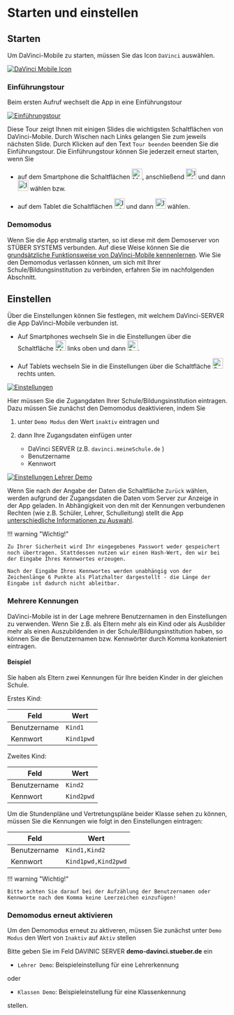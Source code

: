 [10]:/assets/images/mobile/appicon.png
[11]:/assets/images/mobile/appappletour.png
[12]:/assets/images/mobile/appapplesetting.png
[13]:/assets/images/mobile/appapplesetting2.png

# Starten und einstellen

## Starten

Um DaVinci-Mobile zu starten, müssen Sie das Icon `DaVinci` auswählen.

[![DaVinci Mobile Icon][10]][10] 

### Einführungstour

Beim ersten Aufruf wechselt die App in eine Einführungstour 

[![Einführungstour][11]][11] 
 
Diese Tour zeigt Ihnen mit einigen Slides die wichtigsten Schaltflächen von DaVinci-Mobile. Durch Wischen nach Links gelangen Sie zum jeweils nächsten Slide. Durch Klicken auf den Text `Tour beenden` beenden Sie die Einführungstour. Die Einführungstour können Sie jederzeit erneut starten, wenn Sie 

* auf dem Smartphone die Schaltflächen <img src="/assets/images/appiconmenu.svg" alt="Menü Icon" height="24" width="24">, anschließend <img src="/assets/images/appiconinfo.svg" alt="Info Icon" height="24" width="24"> und dann <img src="/assets/images/appiconintro.svg" alt="Intro Icon" height="24" width="24"> wählen bzw.

* auf dem Tablet die Schaltflächen <img src="/assets/images/appiconinfo.svg" alt="Info Icon" height="24" width="24"> und dann <img src="/assets/images/appiconintro.svg" alt="Intro Icon" height="24" width="24"> wählen.

### Demomodus

Wenn Sie die App erstmalig starten, so ist diese mit dem Demoserver von STÜBER SYSTEMS verbunden. Auf diese Weise können Sie die [grundsätzliche Funktionsweise von DaVinci-Mobile kennenlernen](usage.md). Wie Sie den Demomodus  verlassen können, um sich mit Ihrer Schule/Bildungsinstitution zu verbinden, erfahren Sie im nachfolgenden Abschnitt.

## Einstellen

Über die Einstellungen können Sie festlegen, mit welchem DaVinci-SERVER die App DaVinci-Mobile verbunden ist. 

* Auf Smartphones wechseln Sie in die Einstellungen über die Schaltfläche <img src="/assets/images/appiconmenu.svg" alt="Menü Icon" height="24" width="24"> links oben und dann <img src="/assets/images/appiconsettings.svg" alt="Setting Icon" height="24" width="24">.

* Auf Tablets wechseln Sie in die Einstellungen über die Schaltfläche <img src="/assets/images/appiconsettings.svg" alt="Setting Icon" height="24" width="24"> rechts unten.

[![Einstellungen][12]][12] 

Hier müssen Sie die Zugangdaten Ihrer Schule/Bildungsinstitution eintragen. Dazu müssen Sie zunächst den Demomodus deaktivieren, indem Sie 

1. unter `Demo Modus` den Wert `inaktiv` eintragen und
 
2. dann Ihre Zugangsdaten einfügen unter

    * DaVinci SERVER (z.B. `davinci.meineSchule.de` )
    * Benutzername
    * Kennwort

[![Einstellungen Lehrer Demo][13]][13] 

Wenn Sie nach der Angabe der Daten die Schaltfläche `Zurück` wählen, werden aufgrund der Zugangsdaten die Daten vom Server zur Anzeige in der App geladen. In Abhängigkeit von den mit der Kennungen verbundenen Rechten (wie z.B. Schüler, Lehrer, Schulleitung) stellt die App [unterschiedliche Informationen zu Auswahl](usage.md).

!!! warning "Wichtig!"

    Zu Ihrer Sicherheit wird Ihr eingegebenes Passwort weder gespeichert noch übertragen. Stattdessen nutzen wir einen Hash-Wert, den wir bei der Eingabe Ihres Kennwortes erzeugen.
	
    Nach der Eingabe Ihres Kennwortes werden unabhängig von der Zeichenlänge 6 Punkte als Platzhalter dargestellt - die Länge der Eingabe ist dadurch nicht ableitbar.

### Mehrere Kennungen

DaVinci-Mobile ist in der Lage mehrere Benutzernamen in den Einstellungen zu verwenden. Wenn Sie z.B. als Eltern mehr als ein Kind oder als Ausbilder mehr als einen Auszubildenden in der Schule/Bildungsinstitution haben, so können Sie die Benutzernamen bzw. Kennwörter durch Komma konkateniert eintragen. 

#### Beispiel

Sie haben als Eltern zwei Kennungen für Ihre beiden Kinder in der gleichen Schule.

Erstes Kind:

Feld         | Wert
------------ |------
Benutzername | `Kind1`
Kennwort     | `Kind1pwd`

Zweites Kind:

Feld         | Wert
------------ |------
Benutzername | `Kind2`
Kennwort     | `Kind2pwd`

Um die Stundenpläne und Vertretungspläne beider Klasse sehen zu können, müssen Sie die Kennungen wie folgt in den Einstellungen eintragen:

Feld            | Wert
--------------- | ----
Benutzername    | `Kind1,Kind2`
Kennwort        | `Kind1pwd,Kind2pwd`

!!! warning "Wichtig!"

    Bitte achten Sie darauf bei der Aufzählung der Benutzernamen oder Kennworte nach dem Komma keine Leerzeichen einzufügen!

### Demomodus erneut aktivieren 

Um den Demomodus erneut zu aktiveren, müssen Sie zunächst unter `Demo Modus` den Wert von `Inaktiv` auf `Aktiv` stellen

Bitte geben Sie im Feld DAVINIC SERVER **demo-davinci.stueber.de** ein

* `Lehrer Demo`: Beispieleinstellung für eine Lehrerkennung

oder

* `Klassen Demo`: Beispieleinstellung für eine Klassenkennung

stellen.
